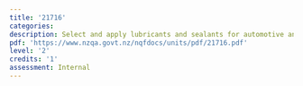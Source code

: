 ```yaml
---
title: '21716'
categories:
description: Select and apply lubricants and sealants for automotive and related industry applications
pdf: 'https://www.nzqa.govt.nz/nqfdocs/units/pdf/21716.pdf'
level: '2'
credits: '1'
assessment: Internal
---
```



